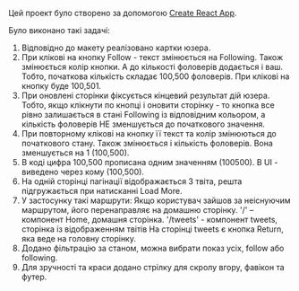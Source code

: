 Цей проект було створено за допомогою
[Create React App](https://github.com/facebook/create-react-app).

Було виконано такі задачі:

1. Відповідно до макету реалізовано картки юзера.
2. При клікові на кнопку Follow - текст змінюється на Following. Також
   змінюється колір кнопки. А до кількості фоловерів додається і ваш. Тобто,
   початкова кількість складає 100,500 фоловерів. При клікові на кнопку буде
   100,501.
3. При оновлені сторінки фіксується кінцевий результат дій юзера. Тобто, якщо
   клікнути по кнопці і оновити сторінку - то кнопка все рівно залишається в
   стані Following із відповідним кольором, а кількість фоловерів НЕ зменшується
   до початкового значення.
4. При повторному клікові на кнопку її текст та колір змінюються до початкового
   стану. Також змінюється і кількість фоловерів. Вона зменшується на 1
   (100,500).
5. В коді цифра 100,500 прописана одним значенням (100500). В UI - виведено
   через кому (100,500).
6. На одній сторінці пагінації відображається 3 твіта, решта підгружається при
   натисканні Load More.
7. У застосунку такі маршрути: Якщо користувач зайшов за неіснуючим маршрутом,
   його перенаправляє на домашню сторінку. '/' – компонент Home, домашня
   сторінка. '/tweets' - компонент tweets, сторінка із відображенням твітів На
   сторінці tweets є кнопка Return, яка веде на головну сторінку.
8. Додано фільтрацію за станом, можна вибрати показ усіх, follow або following.
9. Для зручності та краси додано стрілку для скролу вгору, фавікон та футер.
